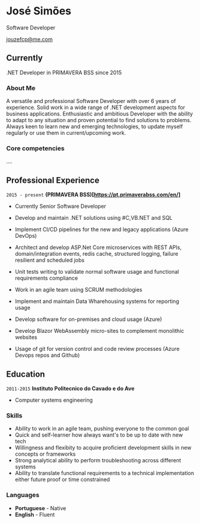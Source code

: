 # José Simões
Software Developer

<div id="webaddress">
<a href="jouzefcp@me.com">jouzefcp@me.com</a>
</div>

## Currently

.NET Developer in PRIMAVERA BSS since 2015

### About Me

A versatile and professional Software Developer with over 6 years of experience. Solid work in a wide range of .NET development aspects for business applications. Enthusiastic and ambitious Developer with the ability to adapt to any situation and proven potential to find solutions to problems. 
Always keen to learn new and emerging technologies, to update myself regularly or use them in current/upcoming work.

### Core competencies

....

## Professional Experience

`2015 - present`
__(PRIMAVERA BSS)[https://pt.primaverabss.com/en/]__

- Currently Senior Software Developer

- Develop and maintain .NET solutions using #C,VB.NET and SQL
- Implement CI/CD pipelines for the new and legacy applications (Azure DevOps)
- Architect and develop ASP.Net Core microservices with REST APIs, domain/integration events, redis cache, structured logging, failure resilient and scheduled jobs
- Unit tests writing to validate normal software usage and functional requirements compliance
- Work in an agile team using SCRUM methodologies
- Implement and maintain Data Wharehousing systems for reporting usage
- Develop software for on-premises and cloud usage (Azure)
- Develop Blazor WebAssembly micro-sites to complement monolithic websites
- Usage of git for version control and code review processes (Azure Devops repos and Github)

## Education

`2011-2015`
__Instituto Politecnico do Cavado e do Ave__

- Computer systems engineering


### Skills

- Ability to work in an agile team, pushing everyone to the common goal
- Quick and self-learner how always want's to be up to date with new tech
- Willingness and flexibity to acquire proficient development skills in new concepts or frameworks
- Strong analytical ability to perform troubleshooting across different systems
- Ability to translate functional requirements to a technical implementation either future proof or time constrained

### Languages

- **Portuguese** - Native
- **English** - Fluent

<!-- ### Footer

Last updated: October 2021 -->
